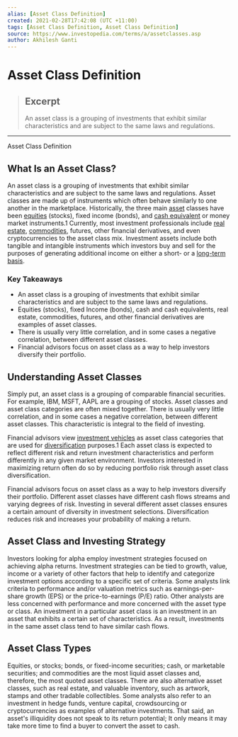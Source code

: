 ```yaml
---
alias: [Asset Class Definition]
created: 2021-02-28T17:42:08 (UTC +11:00)
tags: [Asset Class Definition, Asset Class Definition]
source: https://www.investopedia.com/terms/a/assetclasses.asp
author: Akhilesh Ganti
---
```


# Asset Class Definition

> ## Excerpt
> An asset class is a grouping of investments that exhibit similar characteristics and are subject to the same laws and regulations.

---

Asset Class Definition
## What Is an Asset Class?

An asset class is a grouping of investments that exhibit similar characteristics and are subject to the same laws and regulations. Asset classes are made up of instruments which often behave similarly to one another in the marketplace. Historically, the three main [asset](https://www.investopedia.com/terms/a/asset.asp) classes have been [equities](https://www.investopedia.com/terms/e/equity.asp) (stocks), fixed income (bonds), and [cash equivalent](https://www.investopedia.com/terms/c/cashequivalents.asp) or money market instruments.1 Currently, most investment professionals include [real estate](https://www.investopedia.com/video/play/intro-to-investment-real-estate/), [commodities](https://www.investopedia.com/terms/c/commodity.asp), futures, other financial derivatives, and even cryptocurrencies to the asset class mix. Investment assets include both tangible and intangible instruments which investors buy and sell for the purposes of generating additional income on either a short- or a [long-term basis](https://www.investopedia.com/terms/l/longtermassets.asp).

### Key Takeaways

-   An asset class is a grouping of investments that exhibit similar characteristics and are subject to the same laws and regulations.
-   Equities (stocks), fixed Income (bonds), cash and cash equivalents, real estate, commodities, futures, and other financial derivatives are examples of asset classes.
-   There is usually very little correlation, and in some cases a negative correlation, between different asset classes.
-   Financial advisors focus on asset class as a way to help investors diversify their portfolio.

## Understanding Asset Classes

Simply put, an asset class is a grouping of comparable financial securities. For example, IBM, MSFT, AAPL are a grouping of stocks. Asset classes and asset class categories are often mixed together. There is usually very little correlation, and in some cases a negative correlation, between different asset classes. This characteristic is integral to the field of investing.

Financial advisors view [investment vehicles](https://www.investopedia.com/terms/i/investmentvehicle.asp) as asset class categories that are used for [diversification](https://www.investopedia.com/terms/d/diversification.asp) purposes.1 Each asset class is expected to reflect different risk and return investment characteristics and perform differently in any given market environment. Investors interested in maximizing return often do so by reducing portfolio risk through asset class diversification.

Financial advisors focus on asset class as a way to help investors diversify their portfolio. Different asset classes have different cash flows streams and varying degrees of risk. Investing in several different asset classes ensures a certain amount of diversity in investment selections. Diversification reduces risk and increases your probability of making a return.

## Asset Class and Investing Strategy

Investors looking for alpha employ investment strategies focused on achieving alpha returns. Investment strategies can be tied to growth, value, income or a variety of other factors that help to identify and categorize investment options according to a specific set of criteria. Some analysts link criteria to performance and/or valuation metrics such as earnings-per-share growth (EPS) or the price-to-earnings (P/E) ratio. Other analysts are less concerned with performance and more concerned with the asset type or class. An investment in a particular asset class is an investment in an asset that exhibits a certain set of characteristics. As a result, investments in the same asset class tend to have similar cash flows.

## Asset Class Types

Equities, or stocks; bonds, or fixed-income securities; cash, or marketable securities; and commodities are the most liquid asset classes and, therefore, the most quoted asset classes. There are also alternative asset classes, such as real estate, and valuable inventory, such as artwork, stamps and other tradable collectibles. Some analysts also refer to an investment in hedge funds, venture capital, crowdsourcing or cryptocurrencies as examples of alternative investments. That said, an asset's illiquidity does not speak to its return potential; It only means it may take more time to find a buyer to convert the asset to cash.
